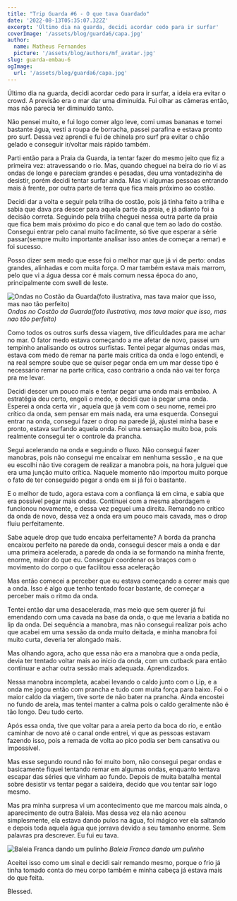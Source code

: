 ```yaml
---
title: "Trip Guarda #6 - O que tava Guardado"
date: '2022-08-13T05:35:07.322Z'
excerpt: 'Último dia na guarda, decidi acordar cedo para ir surfar'
coverImage: '/assets/blog/guarda6/capa.jpg'
author:
  name: Matheus Fernandes
  picture: '/assets/blog/authors/mf_avatar.jpg'
slug: guarda-embau-6
ogImage:
  url: '/assets/blog/guarda6/capa.jpg'
---
```


Último dia na guarda, decidi acordar cedo para ir surfar, a ideia era evitar o crowd. A previsão era o mar dar uma diminuída. Fui olhar as câmeras então, mas não parecia ter diminuído tanto.

Não pensei muito, e fui logo comer algo leve, comi umas bananas e tomei bastante água, vesti a roupa de borracha, passei parafina e estava pronto pro surf. Dessa vez aprendi e fui de chinela pro surf pra evitar o chão gelado e conseguir ir/voltar mais rápido também.

Parti então para a Praia da Guarda, ia tentar fazer do mesmo jeito que fiz a primeira vez: atravessando o rio. Mas, quando cheguei na beira do rio vi as ondas de longe e pareciam grandes e pesadas, deu uma vontadezinha de desistir, porém decidi tentar surfar ainda. Mas vi algumas pessoas entrando mais à frente, por outra parte de terra que fica mais próximo ao costão.

Decidi dar a volta e seguir pela trilha do costão, pois já tinha feito a trilha e sabia que dava pra descer para aquela parte da praia, e já adianto foi a decisão correta. Seguindo pela trilha cheguei nessa outra parte da praia que fica bem mais próximo do pico e do canal que tem ao lado do costão. Consegui entrar pelo canal muito facilmente, só tive que esperar a série passar(sempre muito importante analisar isso antes de começar a remar) e foi sucesso.

Posso dizer sem medo que esse foi o melhor mar que já vi de perto: ondas grandes, alinhadas e com muita força. O mar também estava mais marrom, pelo que vi a água dessa cor é mais comum nessa época do ano, principalmente com swell de leste.

![Ondas no Costão da Guarda(foto ilustrativa, mas tava maior que isso, mas nao tão perfeito)](/assets/blog/guarda6/capa.jpg)
*Ondas no Costão da Guarda(foto ilustrativa, mas tava maior que isso, mas nao tão perfeito)*

Como todos os outros surfs dessa viagem, tive dificuldades para me achar no mar. O fator medo estava começando a me afetar de novo, passei um tempinho analisando os outros surfistas. Tentei pegar algumas ondas mas, estava com medo de remar na parte mais crítica da onda e logo entendi, e na real sempre soube que se quiser pegar onda em um mar desse tipo é necessário remar na parte crítica, caso contrário a onda não vai ter força pra me levar.

Decidi descer um pouco mais e tentar pegar uma onda mais embaixo. A estratégia deu certo, engoli o medo, e decidi que ia pegar uma onda. Esperei a onda certa vir , aquela que já vem com o seu nome, remei pro crítico da onda, sem pensar em mais nada, era uma esquerda. Consegui entrar na onda, consegui fazer o drop na parede já, ajustei minha base e pronto, estava surfando aquela onda. Foi uma sensação muito boa, pois realmente consegui ter o controle da prancha.

Segui acelerando na onda e seguindo o fluxo. Não consegui fazer manobras, pois não consegui me encaixar em nenhuma sessão , e na que eu escolhi não tive coragem de realizar a manobra pois, na hora julguei que era uma junção muito crítica. Naquele momento não importou muito porque o fato de ter conseguido pegar a onda em si já foi o bastante.

E o melhor de tudo, agora estava com a confiança lá em cima, e sabia que era possível pegar mais ondas. Continuei com a mesma abordagem e funcionou novamente, e dessa vez peguei uma direita. Remando no crítico da onda de novo, dessa vez a onda era um pouco mais cavada, mas o drop fluiu perfeitamente.

Sabe aquele drop que tudo encaixa perfeitamente? A borda da prancha encaixou perfeito na parede da onda, consegui descer mais a onda e dar uma primeira acelerada, a parede da onda ia se formando na minha frente, enorme, maior do que eu. Conseguir coordenar os braços com o movimento do corpo o que facilitou essa aceleração

Mas então comecei a perceber que eu estava começando a correr mais que a onda. Isso é algo que tenho tentado focar bastante, de começar a perceber mais o ritmo da onda.

Tentei então dar uma desacelerada, mas meio que sem querer já fui emendando com uma cavada na base da onda, o que me levaria a batida no lip da onda. Dei sequência a manobra, mas não consegui realizar pois acho que acabei em uma sessão da onda muito deitada, e minha manobra foi muito curta, deveria ter alongado mais.

Mas olhando agora, acho que essa não era a manobra que a onda pedia, devia ter tentado voltar mais ao início da onda, com um cutback para então continuar e achar outra sessão mais adequada. Aprendizados.

Nessa manobra incompleta, acabei levando o caldo junto com o Lip, e a onda me jogou então com prancha e tudo com muita força para baixo. Foi o maior caldo da viagem, tive sorte de não bater na prancha. Ainda encostei no fundo de areia, mas tentei manter a calma pois o caldo geralmente não é tão longo. Deu tudo certo.

Após essa onda, tive que voltar para a areia perto da boca do rio, e então caminhar de novo até o canal onde entrei, vi que as pessoas estavam fazendo isso, pois a remada de volta ao pico podia ser bem cansativa ou impossível.

Mas esse segundo round não foi muito bom, não consegui pegar ondas e basicamente fiquei tentando remar em algumas ondas, enquanto tentava escapar das séries que vinham ao fundo. Depois de muita batalha mental sobre desistir vs tentar pegar a saideira, decido que vou tentar sair logo mesmo.

Mas pra minha surpresa vi um acontecimento que me marcou mais ainda, o aparecimento de outra Baleia. Mas dessa vez ela não acenou simplesmente, ela estava dando pulos na água, foi mágico ver ela saltando e depois toda aquela água que jorrava devido a seu tamanho enorme. Sem palavras pra descrever. Eu fui eu tava.

![Baleia Franca dando um pulinho](/assets/blog/guarda6/franca.jpg)
*Baleia Franca dando um pulinho*

Aceitei isso como um sinal e decidi sair remando mesmo, porque o frio já tinha tomado conta do meu corpo também e minha cabeça já estava mais do que feita.

Blessed.

